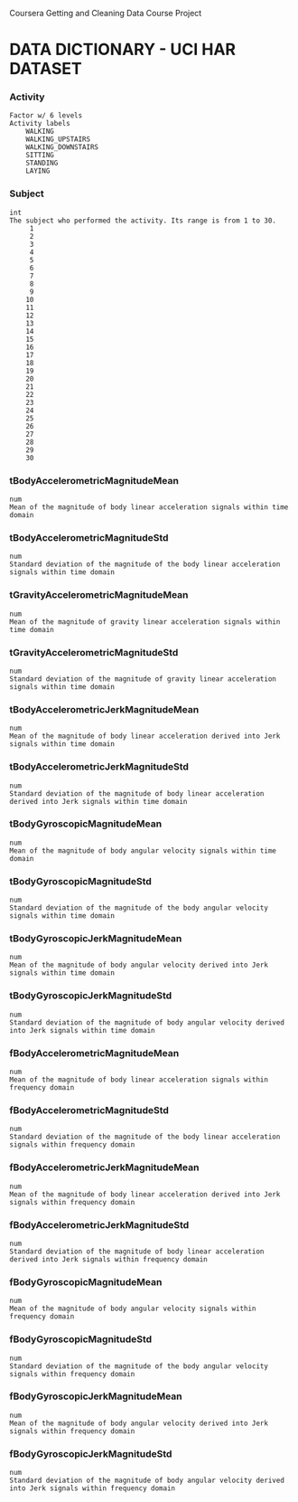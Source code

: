 Coursera Getting and Cleaning Data Course Project

DATA DICTIONARY - UCI HAR DATASET
=================================

### Activity    

	Factor w/ 6 levels
    Activity labels
        WALKING
        WALKING_UPSTAIRS
        WALKING_DOWNSTAIRS
        SITTING
        STANDING
        LAYING

### Subject		

	int
	The subject who performed the activity. Its range is from 1 to 30.
		 1
		 2
		 3
		 4
		 5
		 6
		 7
		 8
		 9
		10
		11
		12
		13
		14
		15
		16
		17
		18
		19
		20
		21
		22
		23
		24
		25
		26
		27
		28
		29
		30

### tBodyAccelerometricMagnitudeMean	

	num
	Mean of the magnitude of body linear acceleration signals within time domain	

### tBodyAccelerometricMagnitudeStd		

	num
	Standard deviation of the magnitude of the body linear acceleration signals within time domain

### tGravityAccelerometricMagnitudeMean	

	num
	Mean of the magnitude of gravity linear acceleration signals within time domain

### tGravityAccelerometricMagnitudeStd	

	num
	Standard deviation of the magnitude of gravity linear acceleration signals within time domain

### tBodyAccelerometricJerkMagnitudeMean	

	num
	Mean of the magnitude of body linear acceleration derived into Jerk signals within time domain

### tBodyAccelerometricJerkMagnitudeStd	

	num
	Standard deviation of the magnitude of body linear acceleration derived into Jerk signals within time domain

### tBodyGyroscopicMagnitudeMean		

	num
	Mean of the magnitude of body angular velocity signals within time domain

### tBodyGyroscopicMagnitudeStd		

	num
	Standard deviation of the magnitude of the body angular velocity signals within time domain

### tBodyGyroscopicJerkMagnitudeMean	

	num
	Mean of the magnitude of body angular velocity derived into Jerk signals within time domain

### tBodyGyroscopicJerkMagnitudeStd		

	num
	Standard deviation of the magnitude of body angular velocity derived into Jerk signals within time domain

### fBodyAccelerometricMagnitudeMean	

	num
	Mean of the magnitude of body linear acceleration signals within frequency domain

### fBodyAccelerometricMagnitudeStd		

	num
	Standard deviation of the magnitude of the body linear acceleration signals within frequency domain

### fBodyAccelerometricJerkMagnitudeMean	

	num
	Mean of the magnitude of body linear acceleration derived into Jerk signals within frequency domain

### fBodyAccelerometricJerkMagnitudeStd	

	num
	Standard deviation of the magnitude of body linear acceleration derived into Jerk signals within frequency domain

### fBodyGyroscopicMagnitudeMean

	num
	Mean of the magnitude of body angular velocity signals within frequency domain


### fBodyGyroscopicMagnitudeStd

	num
	Standard deviation of the magnitude of the body angular velocity signals within frequency domain

### fBodyGyroscopicJerkMagnitudeMean

	num
	Mean of the magnitude of body angular velocity derived into Jerk signals within frequency domain

### fBodyGyroscopicJerkMagnitudeStd

	num
	Standard deviation of the magnitude of body angular velocity derived into Jerk signals within frequency domain
